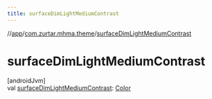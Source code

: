 ```yaml
---
title: surfaceDimLightMediumContrast
---
```

//[app](../../index.html)/[com.zurtar.mhma.theme](index.html)/[surfaceDimLightMediumContrast](surface-dim-light-medium-contrast.html)



# surfaceDimLightMediumContrast



[androidJvm]\
val [surfaceDimLightMediumContrast](surface-dim-light-medium-contrast.html): [Color](https://developer.android.com/reference/kotlin/androidx/compose/ui/graphics/Color.html)



